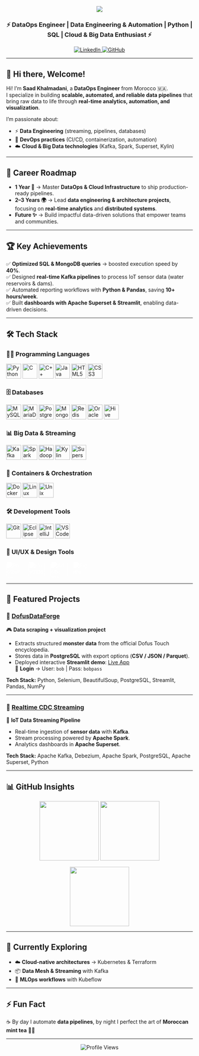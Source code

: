 <div align="center">
  <img src="https://capsule-render.vercel.app/api?type=waving&color=gradient&height=200&section=header&text=Saad%20KHALMADANI%20🚀&fontSize=40&animation=fadeIn&fontAlignY=40" />
  
  <h3>⚡ DataOps Engineer | Data Engineering & Automation | Python | SQL | Cloud & Big Data Enthusiast ⚡</h3>
  
  <a href="https://www.linkedin.com/in/saad-khalmadani" target="_blank"> 
    <img src="https://img.shields.io/badge/LinkedIn-blue?style=flat&logo=linkedin" alt="LinkedIn"/> 
  </a> 
  <a href="https://github.com/SaadkhPy" target="_blank"> 
    <img src="https://img.shields.io/badge/GitHub-black?style=flat&logo=github" alt="GitHub"/> 
  </a>
</div>

---

## 👋 Hi there, Welcome!  

Hi! I’m **Saad Khalmadani**, a **DataOps Engineer** from Morocco 🇲🇦.  
I specialize in building **scalable, automated, and reliable data pipelines** that bring raw data to life through **real-time analytics, automation, and visualization**.  

I’m passionate about:  
- ⚡ **Data Engineering** (streaming, pipelines, databases)  
- 🔧 **DevOps practices** (CI/CD, containerization, automation)  
- ☁️ **Cloud & Big Data technologies** (Kafka, Spark, Superset, Kylin)  

---

## 🎯 Career Roadmap  

- **1 Year 🚀** → Master **DataOps & Cloud Infrastructure** to ship production-ready pipelines.  
- **2–3 Years 🌍** → Lead **data engineering & architecture projects**, focusing on **real-time analytics** and **distributed systems**.  
- **Future ✨** → Build impactful data-driven solutions that empower teams and communities.  

---

## 🏆 Key Achievements  

✅ **Optimized SQL & MongoDB queries** → boosted execution speed by **40%**.  
✅ Designed **real-time Kafka pipelines** to process IoT sensor data (water reservoirs & dams).  
✅ Automated reporting workflows with **Python & Pandas**, saving **10+ hours/week**.  
✅ Built **dashboards with Apache Superset & Streamlit**, enabling data-driven decisions.  

---

## 🛠️ Tech Stack  

### 👨‍💻 Programming Languages
<p align="left">
  <img src="https://cdn.jsdelivr.net/gh/devicons/devicon/icons/python/python-original.svg" alt="Python" width="40" height="40" title="Python"/>
  <img src="https://cdn.jsdelivr.net/gh/devicons/devicon/icons/c/c-original.svg" alt="C" width="40" height="40" title="C"/>
  <img src="https://cdn.jsdelivr.net/gh/devicons/devicon/icons/cplusplus/cplusplus-original.svg" alt="C++" width="40" height="40" title="C++"/>
  <img src="https://cdn.jsdelivr.net/gh/devicons/devicon/icons/java/java-original.svg" alt="Java" width="40" height="40" title="Java"/>
  <img src="https://cdn.jsdelivr.net/gh/devicons/devicon/icons/html5/html5-original.svg" alt="HTML5" width="40" height="40" title="HTML5"/>
  <img src="https://cdn.jsdelivr.net/gh/devicons/devicon/icons/css3/css3-original.svg" alt="CSS3" width="40" height="40" title="CSS3"/>
</p>

### 🗄️ Databases
<p align="left">
  <img src="https://cdn.jsdelivr.net/gh/devicons/devicon/icons/mysql/mysql-original.svg" alt="MySQL" width="40" height="40" title="MySQL"/>
  <img src="https://cdn.jsdelivr.net/gh/devicons/devicon/icons/mariadb/mariadb-original.svg" alt="MariaDB" width="40" height="40" title="MariaDB"/>
  <img src="https://cdn.jsdelivr.net/gh/devicons/devicon/icons/postgresql/postgresql-original.svg" alt="PostgreSQL" width="40" height="40" title="PostgreSQL"/>
  <img src="https://cdn.jsdelivr.net/gh/devicons/devicon/icons/mongodb/mongodb-original.svg" alt="MongoDB" width="40" height="40" title="MongoDB"/>
  <img src="https://cdn.jsdelivr.net/gh/devicons/devicon/icons/redis/redis-original.svg" alt="Redis" width="40" height="40" title="Redis"/>
  <img src="https://cdn.jsdelivr.net/gh/devicons/devicon/icons/oracle/oracle-original.svg" alt="Oracle" width="40" height="40" title="Oracle"/>
  <img src="https://upload.wikimedia.org/wikipedia/commons/thumb/b/bb/Apache_Hive_logo.svg/999px-Apache_Hive_logo.svg.png?20151020034510" alt="Hive" width="40" height="40" title="Hive"/>
</p>

### 📊 Big Data & Streaming
<p align="left">
  <img src="https://cdn.jsdelivr.net/gh/devicons/devicon/icons/apachekafka/apachekafka-original.svg" alt="Kafka" width="40" height="40" title="Kafka"/>
  <img src="https://cdn.jsdelivr.net/gh/devicons/devicon/icons/apachespark/apachespark-original.svg" alt="Spark" width="40" height="40" title="Spark"/>
  <img src="https://cdn.jsdelivr.net/gh/devicons/devicon/icons/hadoop/hadoop-original.svg" alt="Hadoop" width="40" height="40" title="Hadoop"/>
  <img src="https://assets.streamlinehq.com/image/private/w_60,h_60,ar_1/f_auto/v1/icons/logos/apachekylin-x3erjwirp42wj7fw3fh4z.png/apachekylin-do1cjrp803djjoedvd32j.png?_a=DATAg1AAZAA0" alt="Kylin" width="40" height="40" title="Kylin"/>
  <img src="https://assets.streamlinehq.com/image/private/w_100,h_100,ar_1/f_auto/v1/icons/1/apache-superset-icon-cyc19fiufldpekdt6c7jg.png/apache-superset-icon-80ygkwbe76iyhvftejjahm.png?_a=DATAg1AAZAA0" alt="Superset" width="40" height="40" title="Superset"/>
</p>



### 🚀 Containers & Orchestration
<p align="left">
  <img src="https://cdn.jsdelivr.net/gh/devicons/devicon/icons/docker/docker-original.svg" alt="Docker" width="40" height="40" title="Docker"/>
  <img src="https://cdn.jsdelivr.net/gh/devicons/devicon/icons/linux/linux-original.svg" alt="Linux" width="40" height="40" title="Linux"/>
  <img src="https://cdn.jsdelivr.net/gh/devicons/devicon/icons/unix/unix-original.svg" alt="Unix" width="40" height="40" title="Unix"/>
</p>

### 🛠️ Development Tools
<p align="left">
  <img src="https://cdn.jsdelivr.net/gh/devicons/devicon/icons/git/git-original.svg" alt="Git" width="40" height="40" title="Git"/>
  <img src="https://cdn.jsdelivr.net/gh/devicons/devicon/icons/eclipse/eclipse-original.svg" alt="Eclipse" width="40" height="40" title="Eclipse"/>
  <img src="https://cdn.jsdelivr.net/gh/devicons/devicon/icons/intellij/intellij-original.svg" alt="IntelliJ" width="40" height="40" title="IntelliJ"/>
  <img src="https://cdn.jsdelivr.net/gh/devicons/devicon/icons/vscode/vscode-original.svg" alt="VSCode" width="40" height="40" title="VSCode"/>
</p>

### 🎨 UI/UX & Design Tools
<p align="left" style="display:flex; gap:15px;">
  <a href="https://www.adobe.com/products/photoshop.html" target="_blank">
    <img src="https://cdn.jsdelivr.net/npm/simple-icons@v11/icons/adobephotoshop.svg" alt="Photoshop" width="45" height="45" title="Photoshop" style="filter: brightness(0) invert(1); border-radius:8px;"/>
  </a>
  <a href="https://www.adobe.com/products/illustrator.html" target="_blank">
    <img src="https://cdn.jsdelivr.net/npm/simple-icons@v11/icons/adobeillustrator.svg" alt="Illustrator" width="45" height="45" title="Illustrator" style="filter: brightness(0) invert(1); border-radius:8px;"/>
  </a>
  <a href="https://www.adobe.com/products/xd.html" target="_blank">
    <img src="https://cdn.jsdelivr.net/npm/simple-icons@v11/icons/adobexd.svg" alt="Adobe XD" width="45" height="45" title="Adobe XD" style="filter: brightness(0) invert(1); border-radius:8px;"/>
  </a>
  <a href="https://www.figma.com/" target="_blank">
    <img src="https://cdn.jsdelivr.net/npm/simple-icons@v11/icons/figma.svg" alt="Figma" width="45" height="45" title="Figma" style="filter: brightness(0) invert(1); border-radius:8px;"/>
  </a>
</p>



---

## 📌 Featured Projects  

### 🔹 [DofusDataForge](https://github.com/SaadkhPy/DofusDataForge-project)  
🎮 **Data scraping + visualization project**  
- Extracts structured **monster data** from the official Dofus Touch encyclopedia.  
- Stores data in **PostgreSQL** with export options (**CSV / JSON / Parquet**).  
- Deployed interactive **Streamlit demo**: [Live App](https://dofusdataforge-project.streamlit.app/)  
🔑 **Login** → User: `bob` | Pass: `bobpass`  

**Tech Stack:** Python, Selenium, BeautifulSoup, PostgreSQL, Streamlit, Pandas, NumPy  

---

### 🔹 [Realtime CDC Streaming](https://github.com/SaadkhPy/realtime-cdc-streaming-project)  
📡 **IoT Data Streaming Pipeline**  
- Real-time ingestion of **sensor data** with **Kafka**.  
- Stream processing powered by **Apache Spark**.  
- Analytics dashboards in **Apache Superset**.  

**Tech Stack:** Apache Kafka, Debezium, Apache Spark, PostgreSQL, Apache Superset, Python  

---

## 📊 GitHub Insights  

<p align="center">
  <img src="https://github-readme-stats.vercel.app/api?username=SaadkhPy&show_icons=true&theme=radical" height="160" />
  <img src="https://github-readme-stats.vercel.app/api/top-langs/?username=SaadkhPy&layout=compact&theme=radical" height="160" />
</p>

<p align="center">
  <img src="https://streak-stats.demolab.com?user=SaadkhPy&theme=radical" height="160" />
</p> 

---

## 🌱 Currently Exploring  

- ☁️ **Cloud-native architectures** → Kubernetes & Terraform  
- 📦 **Data Mesh & Streaming** with Kafka  
- 🤖 **MLOps workflows** with Kubeflow  

---

## ⚡ Fun Fact  

☕ By day I automate **data pipelines**, by night I perfect the art of **Moroccan mint tea** 🍵✨  

---

<div align="center">
  <img src="https://komarev.com/ghpvc/?username=SaadkhPy&label=Profile%20Views&color=blueviolet&style=flat" alt="Profile Views"/>
</div>
